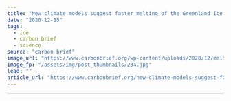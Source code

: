 ```yaml
---
title: "New climate models suggest faster melting of the Greenland Ice Sheet"
date: "2020-12-15"
tags: 
  - ice
  - carbon brief
  - science
source: "carbon brief"
image_url: "https://www.carbonbrief.org/wp-content/uploads/2020/12/melting-ice-in-Greenland-ice-cave-with-blue-water-on-inland-ice-sheet-107x71.jpg"
image_fp: "/assets/img/post_thumbnails/234.jpg"
lead: ""
article_url: "https://www.carbonbrief.org/new-climate-models-suggest-faster-melting-of-the-greenland-ice-sheet"
---
```


---
